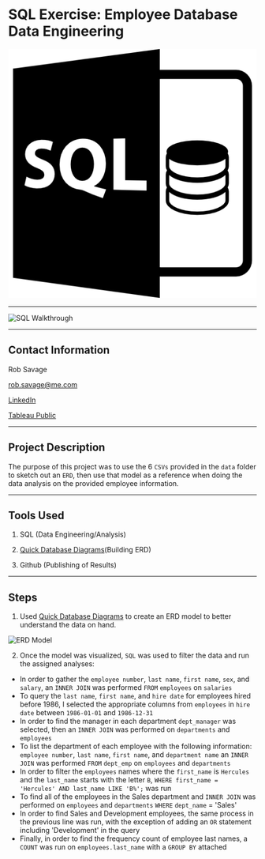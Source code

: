 # SQL Exercise: Employee Database Data Engineering

![SQL Logo](Images/29165.png)

---

![SQL Walkthrough](Images/sql-gif.gif "SQL Walkthrough")

---

## Contact Information

Rob Savage 

rob.savage@me.com

[LinkedIn](https://www.linkedin.com/in/robsavage/)


[Tableau Public](https://public.tableau.com/profile/rob.savage)

---

## Project Description

The purpose of this project was to use the 6 `CSVs` provided in the `data` folder to sketch out an `ERD`, then use that model as a reference when doing the data analysis on the provided employee information. 

---

## Tools Used

1. SQL (Data Engineering/Analysis)

2. [Quick Database Diagrams](http://www.quickdatabasediagrams.com)(Building ERD)

3. Github (Publishing of Results)


---

## Steps 

1. Used [Quick Database Diagrams](http://www.quickdatabasediagrams.com) to create an ERD model to better understand the data on hand. 

![ERD Model](ERD_Image.png)

2. Once the model was visualized, `SQL` was used to filter the data and run the assigned analyses:

 - In order to gather the `employee number`, `last name`, `first name`, `sex`, and `salary`, an `INNER JOIN` was performed `FROM` `employees` on `salaries`
 - To query the `last name`, `first name`, and `hire date` for employees hired before 1986, I selected the appropriate columns from `employees` in `hire date` between `1986-01-01` and `1986-12-31`
 - In order to find the manager in each department `dept_manager` was selected, then an `INNER JOIN` was performed on `departments` and `employees`
 - To list the department of each employee with the following information: `employee number`, `last name`, `first name`, and `department name` an `INNER JOIN` was performed `FROM` `dept_emp` on `employees` and `departments`
 - In order to filter the `employees` names where the `first_name` is `Hercules` and the `last_name` starts with the letter `B`, `WHERE first_name = 'Hercules' AND last_name LIKE 'B%';` was run
 - To find all of the employees in the Sales department and `INNER JOIN` was performed on `employees` and `departments` `WHERE` `dept_name` = 'Sales'
 - In order to find Sales and Development employees, the same process in the previous line was run, with the exception of adding an `OR` statement including 'Development' in the query
 - Finally, in order to find the frequency count of employee last names, a `COUNT` was run on `employees.last_name` with a `GROUP BY` attached
